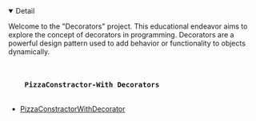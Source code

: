 
<details open>
  <summary>Detail</summary>

  <p>Welcome to the "Decorators" project. This educational endeavor aims to explore the concept of decorators in programming. Decorators are a powerful design pattern used to add behavior or functionality to objects dynamically.</p>

  
  <ul dir="auto">
    <pre> <h4> PizzaConstractor-With Decorators </h4></pre>
    <li><a href="https://github.com/EfremMic/Decorators/tree/PizzaConstractorWithDecorators/PizzaConstractor">PizzaConstractorWithDecorator</a></li>
  </ul>
</details>
